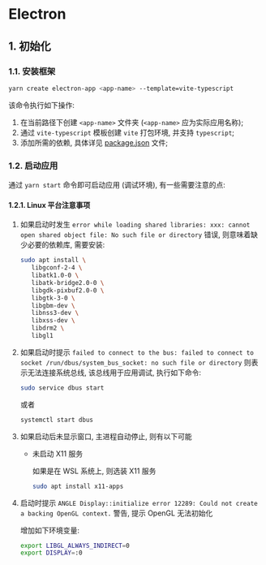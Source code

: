 # Electron

## 1. 初始化

### 1.1. 安装框架

```bash
yarn create electron-app <app-name> --template=vite-typescript
```

该命令执行如下操作:

1. 在当前路径下创建 `<app-name>` 文件夹 (`<app-name>` 应为实际应用名称);
2. 通过 `vite-typescript` 模板创建 `vite` 打包环境, 并支持 `typescript`;
3. 添加所需的依赖, 具体详见 [package.json](./package.json) 文件;

### 1.2. 启动应用

通过 `yarn start` 命令即可启动应用 (调试环境), 有一些需要注意的点:

#### 1.2.1. Linux 平台注意事项

1. 如果启动时发生 `error while loading shared libraries: xxx: cannot open shared object file: No such file or directory` 错误, 则意味着缺少必要的依赖库, 需要安装:

   ```bash
   sudo apt install \
      libgconf-2-4 \
      libatk1.0-0 \
      libatk-bridge2.0-0 \
      libgdk-pixbuf2.0-0 \
      libgtk-3-0 \
      libgbm-dev \
      libnss3-dev \
      libxss-dev \
      libdrm2 \
      libgl1
   ```

2. 如果启动时提示 `failed to connect to the bus: failed to connect to socket /run/dbus/system_bus_socket: no such file or directory` 则表示无法连接系统总线, 该总线用于应用调试, 执行如下命令:

   ```bash
   sudo service dbus start
   ```

   或者

   ```bash
   systemctl start dbus
   ```

3. 如果启动后未显示窗口, 主进程自动停止, 则有以下可能

   - 未启动 X11 服务

     如果是在 WSL 系统上, 则选装 X11 服务

     ```bash
     sudo apt install x11-apps
     ```

4. 启动时提示 `ANGLE Display::initialize error 12289: Could not create a backing OpenGL context.` 警告, 提示 OpenGL 无法初始化

   增加如下环境变量:

   ```bash
   export LIBGL_ALWAYS_INDIRECT=0
   export DISPLAY=:0
   ```
